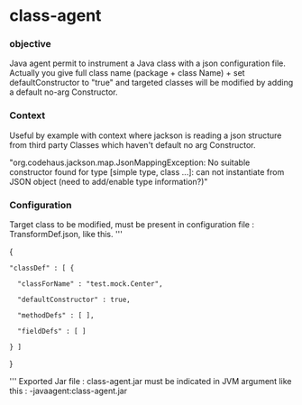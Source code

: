 class-agent
===========

### objective ###
Java agent permit to instrument a Java class with a json configuration file.
Actually you give full class name (package + class Name) + set defaultConstructor to "true" and targeted classes will be modified by adding a default no-arg Constructor.

### Context ###
Useful by example with context where jackson is reading a json structure from third party Classes which haven't default no arg Constructor.

"org.codehaus.jackson.map.JsonMappingException: No suitable constructor found for type [simple type, class ...]: can not instantiate from JSON object (need to add/enable type information?)"

### Configuration ###
Target class to be modified, must be present in configuration file : TransformDef.json, like this.
'''

  {

    "classDef" : [ {
  
      "classForName" : "test.mock.Center",
    
      "defaultConstructor" : true,
    
      "methodDefs" : [ ],
    
      "fieldDefs" : [ ]
    
    } ]
  
  }


'''
Exported Jar file : class-agent.jar must be indicated in JVM argument like this :
-javaagent:class-agent.jar

